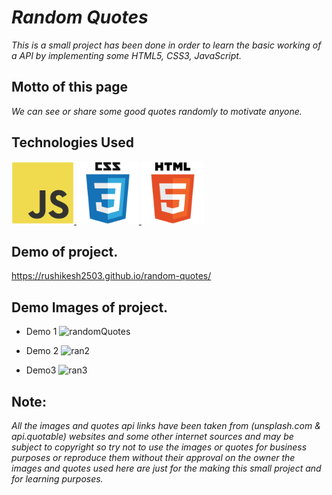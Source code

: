 # *Random Quotes*

*This is a small project has been done in order to learn the basic working of a API by implementing some HTML5, CSS3, JavaScript.* 

## Motto of this page
*We can  see or share some good quotes randomly to motivate anyone.*

## Technologies Used

<p align="left">
  <a href="https://developer.mozilla.org/en-US/docs/Web/JavaScript" target="_blank"> <img src="https://raw.githubusercontent.com/devicons/devicon/master/icons/javascript/javascript-original.svg" alt="javascript" width="100" height="100"/> </a> 
 <a href="https://www.w3schools.com/css/" target="_blank"> <img src="https://raw.githubusercontent.com/devicons/devicon/master/icons/css3/css3-original-wordmark.svg" alt="css3" width="100" height="100"/> </a>  
 <a href="https://www.w3.org/html/" target="_blank"> <img src="https://raw.githubusercontent.com/devicons/devicon/master/icons/html5/html5-original-wordmark.svg" alt="html5" width="100" height="100"/> </a>  
</p>

## Demo of project.
https://rushikesh2503.github.io/random-quotes/


## Demo Images of project.

* Demo 1
![randomQuotes](https://user-images.githubusercontent.com/82999542/132934343-286f92f4-6218-46b8-89f2-0ef1ae6bb49e.png)

* Demo 2
![ran2](https://user-images.githubusercontent.com/82999542/132934345-6b6f7ad8-d263-4ca7-9d03-c633137afd32.png)

* Demo3
![ran3](https://user-images.githubusercontent.com/82999542/132934347-2d40a185-7671-42d5-b7dc-495239582e77.png)


## Note:
*All the images and quotes api links have been taken from (unsplash.com & api.quotable) websites and some other internet sources and may be subject to copyright so try not to use the images or quotes for business purposes or reproduce them without their approval on the owner the images and quotes used here are just for the making this small project and for learning purposes.*

<!-- ![randomquotes](https://user-images.githubusercontent.com/82999542/131899360-4bf82f1c-74a3-48c5-bd0a-0ce19a4325cc.png) -->




